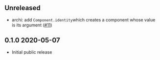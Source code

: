 Unreleased
--------------

- archi: add `Component.identity`which creates a component whose value is its
  argument ([#11](https://github.com/anmonteiro/archi/pull/11))

0.1.0 2020-05-07
--------------

- Initial public release

